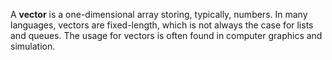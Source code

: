 A **vector** is a one-dimensional array storing, typically, numbers. In many languages, vectors are fixed-length, which is not always the case for lists and queues. The usage for vectors is often found in computer graphics and simulation.
